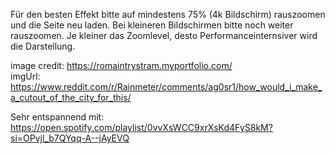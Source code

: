 Für den besten Effekt bitte auf mindestens 75% (4k Bildschirm) rauszoomen und die Seite neu laden.
Bei kleineren Bildschirmen bitte noch weiter rauszoomen.
Je kleiner das Zoomlevel, desto Performanceinternsiver wird die Darstellung.

image credit: https://romaintrystram.myportfolio.com/ <br>
imgUrl: https://www.reddit.com/r/Rainmeter/comments/ag0sr1/how_would_i_make_a_cutout_of_the_city_for_this/

Sehr entspannend mit: https://open.spotify.com/playlist/0vvXsWCC9xrXsKd4FyS8kM?si=OPvjl_b7QYqq-A--jAyEVQ

